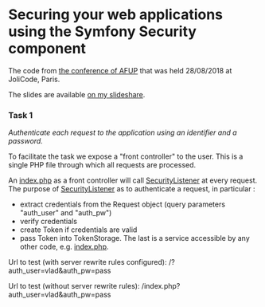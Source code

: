 # Securing your web applications using the Symfony Security component

The code from [the conference of AFUP](https://www.meetup.com/fr-FR/afup-paris-php/events/253944518/)
that was held 28/08/2018 at JoliCode, Paris.

The slides are available [on my slideshare](https://fr.slideshare.net/VladyslavRiabchenko/scurisation-de-vos-applications-web-laide-du-composant-security-de-symfony).

### Task 1

*Authenticate each request to the application using an identifier and a password.*

To facilitate the task we expose a "front controller" to the user. 
This is a single PHP file through which all requests are processed. 

An [index.php] as a front controller will call [SecurityListener] at every request.
The purpose of [SecurityListener] as to authenticate a request, in particular :

- extract credentials from the Request object (query parameters "auth_user" and "auth_pw")
- verify credentials
- create Token if credentials are valid
- pass Token into TokenStorage. The last is a service accessible by any other code, 
e.g. [index.php].  

Url to test (with server rewrite rules configured): /?auth_user=vlad&auth_pw=pass

Url to test (without server rewrite rules): /index.php?auth_user=vlad&auth_pw=pass

[SecurityListener]: src/Security/SecurityListener.php
[index.php]: public/index.php
